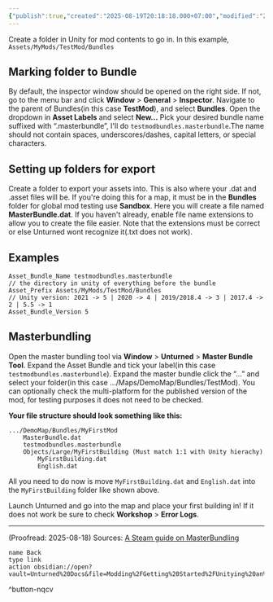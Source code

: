 ```yaml
---
{"publish":true,"created":"2025-08-19T20:18:18.000+07:00","modified":"2025-08-19T20:18:18.000+07:00","cssclasses":""}
---
```


Create a folder in Unity for mod contents to go in. In this example, `Assets/MyMods/TestMod/Bundles`
## Marking folder to Bundle
By default, the inspector window should be opened on the right side. If not, go to the menu bar and click **Window** > **General** > **Inspector**.
Navigate to the parent of Bundles(in this case **TestMod**), and select **Bundles**. Open the dropdown in **Asset Labels** and select **New...** Pick your desired bundle name suffixed with “.masterbundle”, I'll do `testmodbundles.masterbundle`.The name should not contain spaces, underscores/dashes, capital letters, or special characters.
## Setting up folders for export
Create a folder to export your assets into. This is also where your .dat and .asset files will be. If you're doing this for a map, it must be in the **Bundles** folder for global mod testing use **Sandbox**. Here you will create a file named **MasterBundle.dat**. If you haven't already, enable file name extensions to allow you to create the file easier. Note that the extensions must be correct or else Unturned wont recognize it(.txt does not work).
## Examples
```title:MasterBundle.dat
Asset_Bundle_Name testmodbundles.masterbundle 
// the directory in unity of everything before the bundle
Asset_Prefix Assets/MyMods/TestMod/Bundles
// Unity version: 2021 -> 5 | 2020 -> 4 | 2019/2018.4 -> 3 | 2017.4 -> 2 | 5.5 -> 1
Asset_Bundle_Version 5
```
## Masterbundling
Open the master bundling tool via **Window** > **Unturned** > **Master Bundle Tool**. Expand the Asset Bundle and tick your label(in this case `testmodbundles.masterbundle`). Expand the master bundle click the “…” and select your folder(in this case …/Maps/DemoMap/Bundles/TestMod). You can optionally check the multi-platform for the published version of the mod, for testing purposes it does not need to be checked.

**Your file structure should look something like this:**
```
.../DemoMap/Bundles/MyFirstMod
    MasterBundle.dat
    testmodbundles.masterbundle
    Objects/Large/MyFirstBuilding (Must match 1:1 with Unity hierachy)
        MyFirstBuilding.dat
        English.dat
```
All you need to do now is move `MyFirstBuilding.dat` and `English.dat` into the `MyFirstBuilding` folder like shown above.

Launch Unturned and go into the map and place your first building in! If it does not work be sure to check **Workshop** > **Error Logs**.

---
(Proofread: 2025-08-18)
Sources: [A Steam guide on MasterBundling](https://steamcommunity.com/sharedfiles/filedetails/?id=2976338845)

```button
name Back
type link
action obsidian://open?vault=Unturned%20Docs&file=Modding%2FGetting%20Started%2FUnitying%20an%20asset
```
^button-nqcv